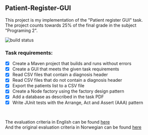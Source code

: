 ## Patient-Register-GUI

This project is my implementation of the "Patient register GUI" task. <br/>
The project counts towards 25% of the final grade in the subject "Programing 2".

![build status](https://github.com/Marko19907/Patient-Register-GUI/actions/workflows/main.yml/badge.svg)

### Task requirements:
* [x] Create a Maven project that builds and runs without errors
* [x] Create a GUI that meets the given task requirements
* [x] Read CSV files that contain a diagnosis header
* [x] Read CSV files that do not contain a diagnosis header
* [x] Export the patients list to a CSV file
* [x] Create a Node factory using the factory design pattern
* [x] Add a database as described in the task PDF
* [x] Write JUnit tests with the Arrange, Act and Assert (AAA) pattern

<br>

The evaluation criteria in English can be found [here](https://github.com/Marko19907/Patient-Register-GUI/blob/main/doc/Evaluation%20criteria%20-%20English.md) <br>
And the original evaluation criteria in Norwegian can be found [here](https://github.com/Marko19907/Patient-Register-GUI/blob/main/doc/Evaluation%20criteria%20-%20Norwegian.md)
